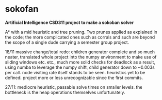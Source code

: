 # sokofan
**Artificial Intelligence CSD311 project to make a sokoban solver**

A* with a mid heuristic and tree pruning. Two prunes applied as explained in the code; the more complicated ones such as corrals and such are beyond the scope of a single dude carrying a semester group project.

18/11 massive change/total redo: children generator complete and so much neater, translated whole project into the numpy environment to make use of sliding windows etc. etc., much more solid checks for deadlock as a result, using numba to leverage the numpy shift, child generator down to ~0.003s per call. node visiting rate itself stands to be seen. heuristics yet to be defined. project more or less unrecognizable since the first commits.

27/11: mediocre heuristic, passable solve times on smaller levels. the bottleneck is the heap operations themselves unfortunately.
